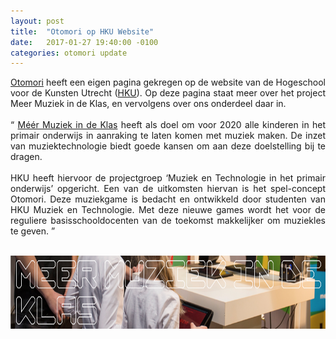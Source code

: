 ```yaml
---
layout: post
title:  "Otomori op HKU Website"
date:   2017-01-27 19:40:00 -0100
categories: otomori update
---
```


<p style="text-align:justify">
	<a href="http://www.hku.nl/Opleidingen/MuziekEnTechnologie/OverHKUMuziekEnTechnologie2/MeerMuziekInDeKlas.htm" target="blank">Otomori</a> heeft een eigen pagina gekregen op de website van de Hogeschool voor de Kunsten Utrecht (<a href="http://www.hku.nl" target="blank">HKU</a>). Op deze pagina staat meer over het project Meer Muziek in de Klas, en vervolgens over ons onderdeel daar in. <br>
	<br>
	<q>
		<a href="http://www.meermuziekindeklas.nl" target="blank">Méér Muziek in de Klas</a> heeft als doel om voor 2020 alle kinderen in het primair onderwijs in aanraking te laten komen met muziek maken. De inzet van muziektechnologie biedt goede kansen om aan deze doelstelling  bij te dragen.<br>
		<br>
		HKU heeft hiervoor de projectgroep ‘Muziek en Technologie in het primair onderwijs’ opgericht. Een van de uitkomsten hiervan is het spel-concept Otomori. Deze muziekgame is bedacht en ontwikkeld door studenten van HKU Muziek en Technologie. Met deze nieuwe games wordt het voor de reguliere basisschooldocenten van de toekomst makkelijker om muziekles te geven.
	</q>
</p>
&nbsp;

<a href="http://www.hku.nl/Opleidingen/MuziekEnTechnologie/OverHKUMuziekEnTechnologie2/MeerMuziekInDeKlas.htm" target="blank">
	<img src="/pic_hku_mmidk.png" alt="HKU Meer Muziek in de Klas banner met Tekst" width="740" height="117">
</a>

&nbsp;

&nbsp;